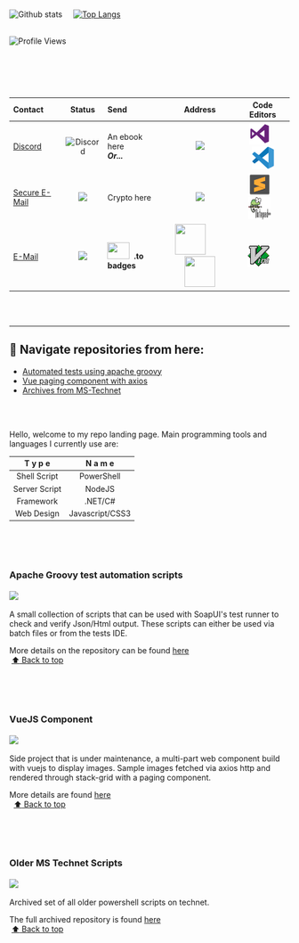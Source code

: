 <br/>

![Github stats](https://github-readme-stats.vercel.app/api?username=chrdek&show_icons=true) &nbsp;&nbsp;&nbsp;
[![Top Langs](https://github-readme-stats.vercel.app/api/top-langs/?username=chrdek&langs_count=3)](https://github-readme-stats.vercel.app/api/top-langs/?username=chrdek&langs_count=3)

 &nbsp;&nbsp;&nbsp;&nbsp;&nbsp;&nbsp;&nbsp; &nbsp;&nbsp;&nbsp;&nbsp;&nbsp;&nbsp;&nbsp; &nbsp;&nbsp;&nbsp;&nbsp;&nbsp;&nbsp;&nbsp; &nbsp;&nbsp;&nbsp;&nbsp;&nbsp;&nbsp;&nbsp; &nbsp;&nbsp;&nbsp;&nbsp;&nbsp;&nbsp;&nbsp;&nbsp;&nbsp;&nbsp;&nbsp;&nbsp;&nbsp;&nbsp;&nbsp;&nbsp; &nbsp;&nbsp;&nbsp;&nbsp;&nbsp;&nbsp;&nbsp;&nbsp;&nbsp;&nbsp;&nbsp;&nbsp;&nbsp;&nbsp; &nbsp; &nbsp;&nbsp;&nbsp; &nbsp;&nbsp;&nbsp;&nbsp;&nbsp;&nbsp;&nbsp; &nbsp;&nbsp;&nbsp;&nbsp;&nbsp; &nbsp;&nbsp;&nbsp;&nbsp;&nbsp;&nbsp;&nbsp; &nbsp;&nbsp;&nbsp;&nbsp;&nbsp;&nbsp;&nbsp; &nbsp;&nbsp;&nbsp;&nbsp;&nbsp;&nbsp;&nbsp;![Profile Views](https://visitor-badge.glitch.me/badge?page_id=chrdek.visitor-badge&left_color=grey&right_color=green&left_text=Views)
 
 <!--
 ![Hits](https://hits.seeyoufarm.com/api/count/incr/badge.svg?url=https%3A%2F%2Fgithub.com%2Fchrdek%2Fhit-counter&count_bg=%2379C83D&title_bg=%236B9471&icon=git.svg&icon_color=%23F3F2DE&title=+views&edge_flat=true)
 -->
 
 <!--
 ![Profile views](https://gpvc.arturio.dev/chrdek)
 -->
 
 <!--
&nbsp;&nbsp;&nbsp;&nbsp;&nbsp;&nbsp;&nbsp;&nbsp;&nbsp;&nbsp;&nbsp;&nbsp;&nbsp;&nbsp; &nbsp;&nbsp;&nbsp;&nbsp;&nbsp;&nbsp;&nbsp;
 <a href="http://s11.flagcounter.com/more/qRG"><img src="https://s11.flagcounter.com/count2/qRG/bg_FFFFFF/txt_383838/border_9795CC/columns_7/maxflags_12/viewers_Profile+Views/labels_1/pageviews_0/flags_0/percent_0/" alt="Flag Counter" border="0"></a>
-->

<!--
[![](https://img.shields.io/badge/wallet-green?style=for-the-badge&logo=ethereum&logoColor=white&label=ETHEREUM)](https://res.cloudinary.com/dmjcetjt8/image/upload/v1659280907/eth.io_qr_s4xzg7.png)
-->

<br>



<br/><br/>

|  Contact  |  Status  |  Send  |  Address  |  Code Editors  |
|:----------------------|:----------------------:|:----------------------|:----------------------:|:----------------------:|
|[Discord](https://discord.gg/g2ybZRJmUQ) | ![Discord](https://img.shields.io/discord/875683209231351828?style=for-the-badge&logo=discord&logoColor=white&label=fast-chat)|An ebook here<br/> __***Or...***__| [![](https://res.cloudinary.com/dmjcetjt8/image/upload/v1629630176/mega_ul_ebook_zoqtsw.png)](https://mega.nz/drop#!s4S6GeDoXIg!l!en) | <img src="https://raw.githubusercontent.com/chrdek/chrdek/main/vs17.png" style="height:40px;width=40px" title="visual studio '17" />&nbsp;&nbsp;&nbsp;<img src="https://raw.githubusercontent.com/chrdek/chrdek/main/vscode.png" style="height:40px;width:40px"  title="visual studio code" data-toggle="tooltip" data-placement="top" /> |
|[Secure E-Mail](mailto:dev_aik@pm.me?subject=Hey%20Fellow%20Developer&body=Check%20out%20my%20new%20cool%20project) | [![](https://img.shields.io/badge/style-e--mail-green?style=for-the-badge&logo=protonmail&logoColor=white&label=send-secure)](https://account.proton.me/login)|Crypto here| [![](https://img.shields.io/badge/wallet-green?style=for-the-badge&logo=ethereum&logoColor=white&label=ETHEREUM)](https://res.cloudinary.com/dmjcetjt8/image/upload/v1659280907/eth.io_qr_s4xzg7.png) | <img src="https://raw.githubusercontent.com/chrdek/chrdek/main/sub_text1.png" style="height:40px;width=40px" title="sublime text" />&nbsp;&nbsp;&nbsp;<img src="https://raw.githubusercontent.com/chrdek/chrdek/main/npp%2B.png" style="height:40px;width:40px" title="notepad++"/>&nbsp;&nbsp;&nbsp;
|[E-Mail](mailto:chrdevk1@outlook.com?subject=Hey%20Fellow%20Developer&body=Check%20out%20my%20new%20cool%20project) | [![](https://img.shields.io/badge/style-e--mail-green?style=for-the-badge&logo=microsoft&logoColor=white&label=send-other)](https://login.live.com/login.srf) | <img src="https://res.cloudinary.com/dmjcetjt8/image/upload/v1647723727/devto/resized_logo_UQww2soKuUsjaOGNB38o.png" style="height:30px;width:40px;" />&nbsp;&nbsp;<b>.to badges</b> | <a href="https://dev.to/badge/hacktoberfest-2021"><img src="https://res.cloudinary.com/dmjcetjt8/image/upload/v1647723361/devto/hacktoberfest-2021-badge.png" style="height:55px;width:55px" /></a>&nbsp;&nbsp;&nbsp;&nbsp;&nbsp;&nbsp;&nbsp;&nbsp;&nbsp; <a href="https://dev.to/badge/one-year-club"><img src="[https://res.cloudinary.com/dmjcetjt8/image/upload/v1647723333/devto/1-year-badge.png](https://res.cloudinary.com/dmjcetjt8/image/upload/v1647723333/devto/1-year-badge.png)" style="height:55px;width:55px" /></a> |  <img src="https://raw.githubusercontent.com/chrdek/chrdek/main/vim.png" style="height:40px;width:40px" title="vim editor" /> &nbsp;&nbsp;&nbsp;
<br/>

<!--
<details>
 <summary align="center">
<a href="https://res.cloudinary.com/dmjcetjt8/image/upload/v1633771297/qr-eth_complete_ictmxm.png" rel="nofollow">
 <img src="https://camo.githubusercontent.com/6599ccf4f63e3038d86d0d42773946731a4c0eca95d1ab65bdbca7a21a01000b/68747470733a2f2f696d672e736869656c64732e696f2f62616467652f77616c6c65742d677265656e3f7374796c653d666f722d7468652d6261646765266c6f676f3d657468657265756d266c6f676f436f6c6f723d7768697465266c6162656c3d455448455245554d" alt="" data-canonical-src="https://img.shields.io/badge/wallet-green?style=for-the-badge&amp;logo=ethereum&amp;logoColor=white&amp;label=ETHEREUM" style="max-width: 100%;">
</a>
 </summary>
 <div align="center">
 <p></p>
 <p><a href="https://res.cloudinary.com/dmjcetjt8/image/upload/v1659280907/eth.io_qr_s4xzg7.png">Wallet QR</a></p>
 </div>
</details>
-->

<!--
|  Send |  Address  |
|:----------------------|:----------------------|
|An ebook here<br/> __***Or...***__| [![](https://res.cloudinary.com/dmjcetjt8/image/upload/v1629630176/mega_ul_ebook_zoqtsw.png)](https://mega.nz/drop#!0DQfTjKuBec!l!en) |
|Crypto here| [![](https://img.shields.io/badge/wallet-green?style=for-the-badge&logo=ethereum&logoColor=white&label=ETH)](https://res.cloudinary.com/dmjcetjt8/image/upload/v1629632492/QR_codeGRCwallet_dmetvz.png) |-->
 <br/>

<hr/>

##  :compass:  Navigate repositories from here:
* [Automated tests using apache groovy](#apache-groovy-test-automation-scripts)
* [Vue paging component with axios](#vuejs-component)
* [Archives from MS-Technet](#older-ms-technet-scripts)
<br/>

<br/>

Hello, welcome to my repo landing page.
Main programming tools and languages I currently use are:

| **T y p e** | **N a m e** |
|:------------:|:-------------:|
| Shell Script | PowerShell |
| Server Script | NodeJS |
| Framework | .NET/C# |
| Web Design | Javascript/CSS3 |

&nbsp;&nbsp;&nbsp;
<br/>
<br/>
<br/>

### Apache Groovy test automation scripts
<div>
<img src="https://galilsoftware.com/wp-content/uploads/2013/09/testautomation.png" width="150px" align="center"/>  
</div>
<br/>
<a name="apache-groovy-test-automation-scripts"></a>
A small collection of scripts that can be used with SoapUI's test runner to check and verify Json/Html output.
These scripts can either be used via batch files or from the tests IDE.

More details on the repository can be found [here](https://github.com/chrdek/testr-scripts-snippets)  <br/>&nbsp;[:arrow_up: Back to top](https://github.com/chrdek#compass--navigate-repositories-from-here)


&nbsp;&nbsp;&nbsp;
<br/>
<br/>
<br/>

### VueJS Component
<div>
<img src="https://www.tullamoreshow.com/custom/public/images/.600.360.0.1.t/gallery-10.png" width="150px" align="center"/>
</div>
<br/>
<a name="vuejs-component"></a>
Side project that is under maintenance, a multi-part web component build with vuejs to display images.
Sample images fetched via axios http and rendered through stack-grid with a paging component.

More details are found [here](https://github.com/chrdek/vuejs-imggallery)  <br/>&nbsp; [:arrow_up: Back to top](https://github.com/chrdek#compass--navigate-repositories-from-here)



<br/>
<br/>
<br/>

### Older MS Technet Scripts
<div>
<img src="https://encrypted-tbn0.gstatic.com/images?q=tbn:ANd9GcS5e2Gvd85l_nXOdvH5Hn2Yea8LxlrDmrUkoA&usqp=CAU" width="150px" align="center"/>
</div>
<br/>
<a name="older-ms-technet-scripts"></a>
Archived set of all older powershell scripts on technet.

The full archived repository is found [here](https://github.com/chrdek/techn_contr)  <br/>&nbsp;[:arrow_up: Back to top](https://github.com/chrdek#compass--navigate-repositories-from-here)
